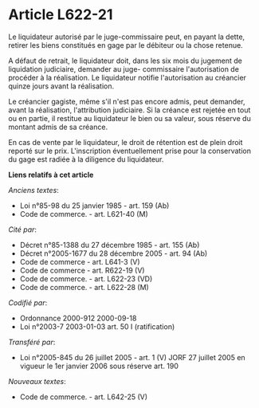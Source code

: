 # Article L622-21

Le liquidateur autorisé par le juge-commissaire peut, en payant la dette, retirer les biens constitués en gage par le
débiteur ou la chose retenue.

A défaut de retrait, le liquidateur doit, dans les six mois du jugement de liquidation judiciaire, demander au juge-
commissaire l'autorisation de procéder à la réalisation. Le liquidateur notifie l'autorisation au créancier quinze jours
avant la réalisation.

Le créancier gagiste, même s'il n'est pas encore admis, peut demander, avant la réalisation, l'attribution judiciaire. Si la
créance est rejetée en tout ou en partie, il restitue au liquidateur le bien ou sa valeur, sous réserve du montant admis de
sa créance.

En cas de vente par le liquidateur, le droit de rétention est de plein droit reporté sur le prix. L'inscription
éventuellement prise pour la conservation du gage est radiée à la diligence du liquidateur.

**Liens relatifs à cet article**

_Anciens textes_:

  - Loi n°85-98 du 25 janvier 1985 - art. 159 (Ab)
  - Code de commerce. - art. L621-40 (M)

_Cité par_:

  - Décret n°85-1388 du 27 décembre 1985 - art. 155 (Ab)
  - Décret n°2005-1677 du 28 décembre 2005 - art. 94 (Ab)
  - Code de commerce - art. L641-3 (V)
  - Code de commerce - art. R622-19 (V)
  - Code de commerce. - art. L622-23 (VD)
  - Code de commerce. - art. L622-28 (M)

_Codifié par_:

  - Ordonnance 2000-912 2000-09-18
  - Loi n°2003-7 2003-01-03 art. 50 I (ratification)

_Transféré par_:

  - Loi n°2005-845 du 26 juillet 2005 - art. 1 (V) JORF 27 juillet 2005 en vigueur le 1er janvier 2006 sous réserve art. 190

_Nouveaux textes_:

  - Code de commerce. - art. L642-25 (V)
